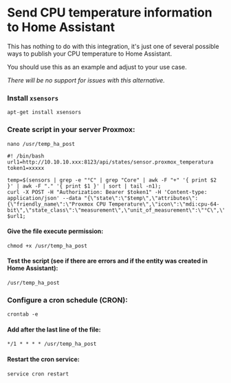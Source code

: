 # Send CPU temperature information to Home Assistant

This has nothing to do with this integration, it's just one of several possible ways to publish your CPU temperature to Home Assistant.

You should use this as an example and adjust to your use case.

*There will be no support for issues with this alternative.*

### Install `xsensors`
 `apt-get install xsensors`
 
### Create script in your server Proxmox:
 `nano /usr/temp_ha_post`
 
```
#! /bin/bash
url1=http://10.10.10.xxx:8123/api/states/sensor.proxmox_temperatura
token1=xxxxx

temp=$(sensors | grep -e "°C" | grep "Core" | awk -F "+" '{ print $2 }' | awk -F "." '{ print $1 }' | sort | tail -n1);
curl -X POST -H "Authorization: Bearer $token1" -H 'Content-type: application/json' --data "{\"state\":\"$temp\",\"attributes\": {\"friendly_name\":\"Proxmox CPU Temperature\",\"icon\":\"mdi:cpu-64-bit\",\"state_class\":\"measurement\",\"unit_of_measurement\":\"°C\",\"device_class\":\"temperature\"}}" $url1;
```

#### Give the file execute permission:
`chmod +x /usr/temp_ha_post`

#### Test the script (see if there are errors and if the entity was created in Home Assistant):
`/usr/temp_ha_post`

### Configure a cron schedule (CRON):
`crontab -e`

#### Add after the last line of the file:
`*/1 * * * * /usr/temp_ha_post`

#### Restart the cron service:
`service cron restart`
